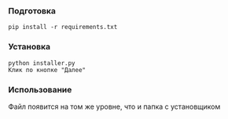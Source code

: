 ### Подготовка
    pip install -r requirements.txt

### Установка
    python installer.py
    Клик по кнопке "Далее"

### Использование
Файл появится на том же уровне, что и папка с установщиком